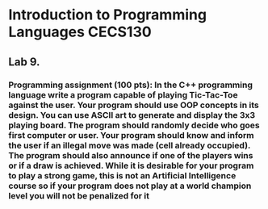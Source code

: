 # Introduction to Programming Languages CECS130
## Lab 9.
### Programming assignment (100 pts): In the C++ programming language write a program capable of playing Tic-Tac-Toe against the user. Your program should use OOP concepts in its design. You can use ASCII art to generate and display the 3x3 playing board. The program should randomly decide who goes first computer or user. Your program should know and inform the user if an illegal move was made (cell already occupied). The program should also announce if one of the players wins or if a draw is achieved. While it is desirable for your program to play a strong game, this is not an Artificial Intelligence course so if your program does not play at a world champion level you will not be penalized for it
